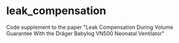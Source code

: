 # leak_compensation
Code supplement to the paper "Leak Compensation During Volume Guarantee With the Dräger Babylog VN500 Neonatal Ventilator"
